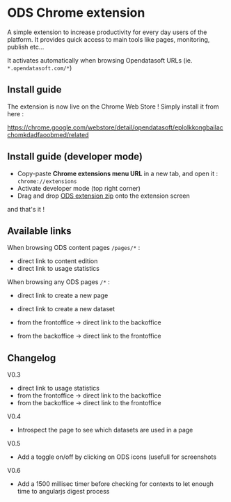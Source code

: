 # ODS Chrome extension

A simple extension to increase productivity for every day users of the platform. It provides quick access to main tools like pages, monitoring, publish etc... 

It activates automatically when browsing Opendatasoft URLs (ie. `*.opendatasoft.com/*`)

## Install guide

The extension is now live on the Chrome Web Store !
Simply install it from here :

https://chrome.google.com/webstore/detail/opendatasoft/eplolkkongbailacchomkdadfaoobmed/related

## Install guide (developer mode)

- Copy-paste **Chrome extensions menu URL** in a new tab, and open it : `chrome://extensions`
- Activate developer mode (top right corner)
- Drag and drop [ODS extension zip](https://github.com/opendatasoft/ods-cookbook/raw/master/chrome-extension/ods-chrome-extension.zip) onto the extension screen

and that's it !

## Available links

When browsing ODS content pages `/pages/*` :

- direct link to content edition
- direct link to usage statistics

When browsing any ODS pages `/*` :

- direct link to create a new page
- direct link to create a new dataset

- from the frontoffice -> direct link to the backoffice
- from the backoffice -> direct link to the frontoffice 



## Changelog

V0.3
- direct link to usage statistics
- from the frontoffice -> direct link to the backoffice
- from the backoffice -> direct link to the frontoffice

V0.4
- Introspect the page to see which datasets are used in a page

V0.5
- Add a toggle on/off by clicking on ODS icons (usefull for screenshots

V0.6 
- Add a 1500 millisec timer before checking for contexts to let enough time to angularjs digest process
